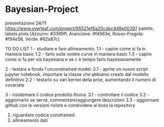 # Bayesian-Project
presentazione 24/11 https://www.overleaf.com/project/65521ef6a20cdec448e00397
palette, labels plots  [Azzurro: #3399ff, Arancione: #f4963e, Rosso-Fragola: #f94e56, Verde: #62a87c]

TO DO LIST
1 - studiare e fare allineamento:
  1.1 - capire come si fa in maniera basic
  1.2 - farlo sulle nostre curve in maniera basic
  1.3 - capire come si fa per via bayesiana e se c è tempo farlo bayesianamente

2 - testare a fondo l'unconstrained model:
  2.1 - aprire un nuovo script jupyter notebook, importare la classe che abbiamo creato dal modello definitivo
  2.2 - testarlo su vari kernel della prior, aumentando il numero di covariate

3 - risistemare il codice prodotto finora:
  3.1 - controllare il codice
  3.2 - aggiornarlo se serve, commentare/aggiungere descrizioni
  3.3 - aggiornare github con le versioni riviste e condividere ai boss la repository






1) riguardare codice constrained
2) allineamento dati
